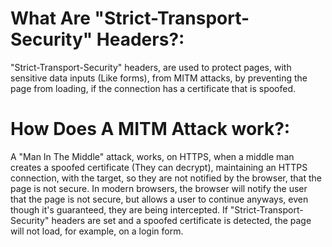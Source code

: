 # What Are "Strict-Transport-Security" Headers?:
"Strict-Transport-Security" headers, are used to protect pages, with sensitive data inputs (Like forms), from MITM attacks, by preventing the page from loading, if the connection has a certificate that is spoofed.

# How Does A MITM Attack work?:
A "Man In The Middle" attack, works, on HTTPS, when a middle man creates a spoofed certificate (They can decrypt), maintaining an HTTPS connection, with the target, so they are not notified by the browser, that the page is not secure. In modern browsers, the browser will notify the user that the page is not secure, but allows a user to continue anyways, even though it's guaranteed, they are being intercepted. If "Strict-Transport-Security" headers are set and a spoofed certificate is detected, the page will not load, for example, on a login form.

